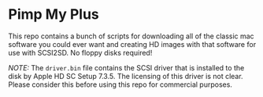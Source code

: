 # Pimp My Plus
This repo contains a bunch of scripts for downloading all of the classic mac software you could ever want and creating HD images with that software for use with SCSI2SD. No floppy disks required!

*NOTE:* The `driver.bin` file contains the SCSI driver that is installed to the disk by Apple HD SC Setup 7.3.5. The licensing of this driver is not clear. Please consider this before using this repo for commercial purposes.
